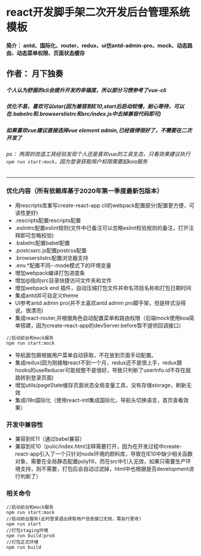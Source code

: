 # react开发脚手架二次开发后台管理系统模板
#### 简介： antd、国际化、router、redux、ui仿antd-admin-pro、mock、动态路由、动态菜单权限、页面状态缓存
## 作者： 月下独奏
##### 个人认为舒服的cli会提升开发的幸福度，所以部分习惯参考了vue-cli
##### 优化不易，喜欢可以star(因为兼容到IE10,start后启动较慢，耐心等待，可以在.babelrc和.browserslistrc和src/index.js中去掉兼容代码即可)
##### 如果喜欢vue建议直接选择vue element admin,已经做得很好了，不需要在二次开发了
###### ps： 两周的改造工具经验发现个人还是喜欢vue的工具生态，只看效果建议执行`npm run start:mock`，因为登录获取用户权限需要起koa服务
-----------
### 优化内容（所有依赖库基于2020年第一季度最新包版本）
- 用rescripts库重写create-react-app cli的webpack配置部分(配置更方便，可读性更好)
- .rescripts配置rescripts配置
- .eslintrc配置eslint规则(文件中已备注可以忽略eslint校验规则的备注，打开注释即可忽略校验)
- .babelrc配置babel配置
- .postcssrc.js配置postcss配置
- .browserslistrc配置浏览器支持
- .env.*配置不同--mode模式下的环境变量
- 增加webpack编译打包进度条
- 增加@指向src目录快捷访问文件夹和文件
- 增加webpack end 插件，自动压缩打包文件并命名项目名称和打包日期时间
- 集成antd并可自定义theme
- UI参考antd admin pro(并不太喜欢antd admin pro脚手架，但是样式没得说，很漂亮)
- 集成react-router,并根据角色自动配置菜单和路由权限（后端mock使用koa简单搭建，因为create-react-app的devServer.before暂不提供回调接口）
```
//启动前台和mock服务
npm run start:mock
```
- 导航面包屑根据用户菜单自动获取，不在放到页面手动配置。
- 集成redux(因为刚接触react不到一个月，redux还不是很上手，redux跟hooks的useReducer可能规整不是很好，导致只判断了userInfo.id不存在就跳转到登录页面)
- 增加utils/pageState缓存页面状态全局变量工具，没有存储storage，刷新无效
- 集成i18n国际化（使用react-intl集成国际化，导航头切换语言，首页查看效果）

### 开发中兼容性
- 兼容到IE11（通过babel兼容）
- 兼容到IE10（pulic/index.html注释需要打开，因为在开发过程中create-react-app引入了一个只针对node环境的颜料库，导致在IE10中缺少相关函数对象，需要在全局静态配置polyfill，而在src中引入无效，如果只需要生产环境支持，则不需要，打包后会自动过滤掉，html中也根据是否development进行判断了）
### 相关命令
```
//启动前台和mock服务
npm run start:mock
//启动前台服务(此时登录退出获取用户信息接口无效，需自行更改)
npm run start
//打包staging环境
npm run build:prod
//打包正式环境
npm run build
```
